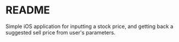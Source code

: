# README #

Simple iOS application for inputting a stock price, and getting back a suggested sell price from user's parameters.

